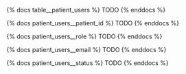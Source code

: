 {% docs table__patient_users %}
TODO
{% enddocs %}

{% docs patient_users__patient_id %}
TODO
{% enddocs %}

{% docs patient_users__role %}
TODO
{% enddocs %}

{% docs patient_users__email %}
TODO
{% enddocs %}

{% docs patient_users__status %}
TODO
{% enddocs %}
